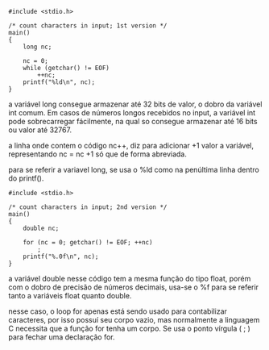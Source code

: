 ```
#include <stdio.h>

/* count characters in input; 1st version */
main()
{
    long nc;

    nc = 0;
    while (getchar() != EOF)
        ++nc;
    printf("%ld\n", nc);
}
```

a variável long consegue armazenar até 32 bits de valor, o dobro da variável int comum. Em casos de números longos recebidos no input, a variável int pode sobrecarregar fácilmente, na qual so consegue armazenar até 16 bits ou valor até 32767.

a linha onde contem o código nc++, diz para adicionar +1 valor a variável, representando nc = nc +1 só que de forma abreviada.

para se referir a variavel long, se usa o %ld como na penúltima linha dentro do printf().

```
#include <stdio.h>

/* count characters in input; 2nd version */
main()
{
    double nc;

    for (nc = 0; getchar() != EOF; ++nc)
        ;
    printf("%.0f\n", nc);
}
```

a variável double nesse código tem a mesma função do tipo float, porém com o dobro de precisão de números decimais, usa-se o %f para se referir tanto a variáveis float quanto double.

nesse caso, o loop for apenas está sendo usado para contabilizar caracteres, por isso possuí seu corpo vazio, mas normalmente a linguagem C necessita que a função for tenha um corpo. Se usa o ponto vírgula ( ; ) para fechar uma declaração for. 
